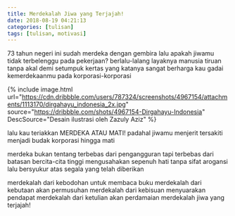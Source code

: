 ```yaml
---
title: Merdekalah Jiwa yang Terjajah!
date: 2018-08-19 04:21:13
categories: [tulisan]
tags: [tulisan, motivasi]
---
```


73 tahun negeri ini sudah merdeka dengan gembira
lalu apakah jiwamu tidak terbelenggu pada pekerjaan?
berlalu-lalang layaknya manusia tiruan tanpa akal
demi setumpuk kertas yang katanya sangat berharga
kau gadai kemerdekaanmu pada korporasi-korporasi

{% include image.html url="https://cdn.dribbble.com/users/787324/screenshots/4967154/attachments/1113170/dirgahayu_indonesia_2x.jpg" source="https://dribbble.com/shots/4967154-Dirgahayu-Indonesia" DescSource="Desain ilustrasi oleh Zazuly Aziz" %}

lalu kau teriakkan MERDEKA ATAU MATI!
padahal jiwamu menjerit tersakiti
menjadi budak korporasi
hingga mati

merdeka bukan tentang terbebas dari pengangguran
tapi terbebas dari batasan bercita-cita tinggi
mengusahakan sepenuh hati tanpa sifat arogansi
lalu bersyukur atas segala yang telah diberikan

merdekalah dari kebodohan untuk membaca buku
merdekalah dari kebutaan akan permusuhan
merdekalah dari kebisuan menyuarakan pendapat
merdekalah dari ketulian akan perdamaian
merdekalah jiwa yang terjajah!
